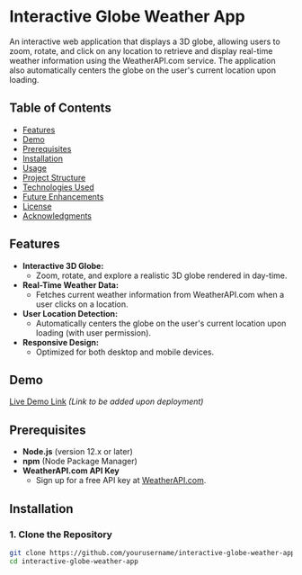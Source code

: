 # Interactive Globe Weather App

An interactive web application that displays a 3D globe, allowing users to zoom, rotate, and click on any location to retrieve and display real-time weather information using the WeatherAPI.com service. The application also automatically centers the globe on the user's current location upon loading.

## Table of Contents

- [Features](#features)
- [Demo](#demo)
- [Prerequisites](#prerequisites)
- [Installation](#installation)
- [Usage](#usage)
- [Project Structure](#project-structure)
- [Technologies Used](#technologies-used)
- [Future Enhancements](#future-enhancements)
- [License](#license)
- [Acknowledgments](#acknowledgments)

## Features

- **Interactive 3D Globe:**
  - Zoom, rotate, and explore a realistic 3D globe rendered in day-time.
- **Real-Time Weather Data:**
  - Fetches current weather information from WeatherAPI.com when a user clicks on a location.
- **User Location Detection:**
  - Automatically centers the globe on the user's current location upon loading (with user permission).
- **Responsive Design:**
  - Optimized for both desktop and mobile devices.

## Demo

[Live Demo Link](#) *(Link to be added upon deployment)*

## Prerequisites

- **Node.js** (version 12.x or later)
- **npm** (Node Package Manager)
- **WeatherAPI.com API Key**
  - Sign up for a free API key at [WeatherAPI.com](https://www.weatherapi.com/).

## Installation

### 1. Clone the Repository

```bash
git clone https://github.com/yourusername/interactive-globe-weather-app.git
cd interactive-globe-weather-app
